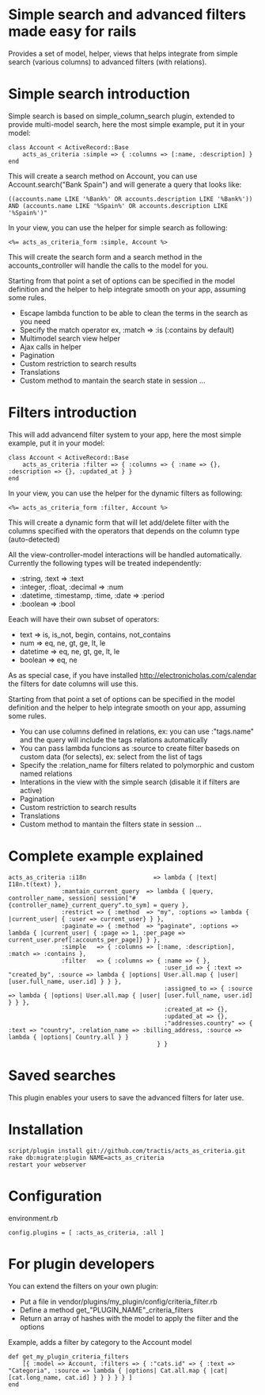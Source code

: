 Simple search and advanced filters made easy for rails
============

Provides a set of model, helper, views that helps integrate from simple search (various columns) to advanced filters (with relations).

Simple search introduction
============

Simple search is based on simple_column_search plugin, extended to provide multi-model search, here the most simple example, put it in your model:

    class Account < ActiveRecord::Base
        acts_as_criteria :simple => { :columns => [:name, :description] }
    end

This will create a search method on Account, you can use Account.search("Bank Spain") and will generate a query that looks like:

    ((accounts.name LIKE '%Bank%' OR accounts.description LIKE '%Bank%')) AND (accounts.name LIKE '%Spain%' OR accounts.description LIKE '%Spain%')"

In your view, you can use the helper for simple search as following:

    <%= acts_as_criteria_form :simple, Account %>

This will create the search form and a search method in the accounts_controller will handle the calls to the model for you.

Starting from that point a set of options can be specified in the model definition and the helper to help integrate smooth on your app, assuming some rules.
 * Escape lambda function to be able to clean the terms in the search as you need
 * Specify the match operator ex, :match => :is (:contains by default)
 * Multimodel search view helper
 * Ajax calls in helper
 * Pagination
 * Custom restriction to search results
 * Translations
* Custom method to mantain the search state in session
...

Filters introduction
============
This will add advancend filter system to your app, here the most simple example, put it in your model:

    class Account < ActiveRecord::Base
        acts_as_criteria :filter => { :columns => { :name => {}, :description => {}, :updated_at } }
    end

In your view, you can use the helper for the dynamic filters as following:

    <%= acts_as_criteria_form :filter, Account %>

This will create a dynamic form that will let add/delete filter with the columns specified with the operators that depends on the column type (auto-detected)

All the view-controller-model interactions will be handled automatically. Currently the following types will be treated independently:
 * :string, :text => :text
 * :integer, :float, :decimal => :num
 * :datetime, :timestamp, :time, :date => :period
 * :boolean => :bool

Eeach will have their own subset of operators:
 * text => is, is_not, begin, contains, not_contains
 * num  => eq, ne, gt, ge, lt, le
 * datetime => eq, ne, gt, ge, lt, le
 * boolean => eq, ne

As as special case, if you have installed http://electronicholas.com/calendar the filters for date columns will use this.

Starting from that point a set of options can be specified in the model definition and the helper to help integrate smooth on your app, assuming some rules.
 * You can use columns defined in relations, ex: you can use :"tags.name" and the query will include the tags relations automatically
 * You can pass lambda funcions as :source to create filter baseds on custom data (for selects), ex: select from the list of tags
 * Specify the :relation_name for filters related to polymorphic and custom named relations
 * Interations in the view with the simple search (disable it if filters are active)
 * Pagination
 * Custom restriction to search results
 * Translations
 * Custom method to mantain the filters state in session
...

Complete example explained
============
    acts_as_criteria :i18n                   => lambda { |text| I18n.t(text) },
                   :mantain_current_query  => lambda { |query, controller_name, session| session["#{controller_name}_current_query".to_sym] = query },
                   :restrict => { :method  => "my", :options => lambda { |current_user| { :user => current_user} } },
                   :paginate => { :method  => "paginate", :options => lambda { |current_user| { :page => 1, :per_page => current_user.pref[:accounts_per_page]} } },
                   :simple   => { :columns => [:name, :description], :match => :contains },
                   :filter   => { :columns => { :name => { },
                                                :user_id => { :text => "created_by", :source => lambda { |options| User.all.map { |user| [user.full_name, user.id] } } },
                                                :assigned_to => { :source => lambda { |options| User.all.map { |user| [user.full_name, user.id] } } },
                                                :created_at => {},
                                                :updated_at => {},
                                                :"addresses.country" => { :text => "country", :relation_name => :billing_address, :source => lambda { |options| Country.all } }
                                              } }

Saved searches
============
This plugin enables your users to save the advanced filters for later use.

Installation
============
    script/plugin install git://github.com/tractis/acts_as_criteria.git
    rake db:migrate:plugin NAME=acts_as_criteria
    restart your webserver

Configuration
============
environment.rb

    config.plugins = [ :acts_as_criteria, :all ]

For plugin developers
============
You can extend the filters on your own plugin:
 * Put a file in vendor/plugins/my_plugin/config/criteria_filter.rb
 * Define a method get_"PLUGIN_NAME"_criteria_filters
 * Return an array of hashes with the model to apply the filter and the options

Example, adds a filter by category to the Account model

    def get_my_plugin_criteria_filters
        [{ :model => Account, :filters => { :"cats.id" => { :text => "Categoria", :source => lambda { |options| Cat.all.map { |cat| [cat.long_name, cat.id] } } } } } ]
    end